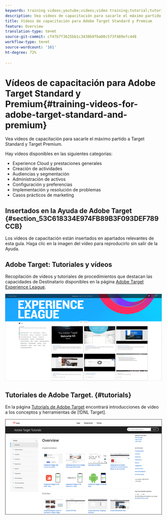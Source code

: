 ```yaml
---
keywords: training videos;youtube;videos;video training;tutorial;tutorials;video
description: Vea vídeos de capacitación para sacarle el máximo partido a Target Standard y Target Premium.
title: Vídeos de capacitación para Adobe Target Standard y Premium
feature: Overview
translation-type: tm+mt
source-git-commit: cf47b7f3625bb1c3430b9fba00c573f489efc448
workflow-type: tm+mt
source-wordcount: '161'
ht-degree: 72%

---
```



# Vídeos de capacitación para Adobe Target Standard y Premium{#training-videos-for-adobe-target-standard-and-premium}

Vea vídeos de capacitación para sacarle el máximo partido a Target Standard y Target Premium.

Hay vídeos disponibles en las siguientes categorías:

* Experience Cloud y prestaciones generales
* Creación de actividades
* Audiencias y segmentación
* Administración de activos
* Configuración y preferencias
* Implementación y resolución de problemas
* Casos prácticos de marketing

## Insertados en la Ayuda de Adobe Target   {#section_53C618334E974FB89B3F093DEF789CCB}

Los vídeos de capacitación están insertados en apartados relevantes de esta guía. Haga clic en la imagen del vídeo para reproducirlo sin salir de la Ayuda.

## Adobe Target: Tutoriales y vídeos

Recopilación de vídeos y tutoriales de procedimientos que destacan las capacidades de Destinatario disponibles en la página [Adobe Target Experience League](https://guided.adobe.com/#recommended/solutions/target).

![Vídeos de Experience League](/help/c-intro/assets/experience-league.png)

## Tutoriales de Adobe Target.   {#tutorials}

En la página [Tutorials de Adobe Target](https://experienceleague.adobe.com/docs/target-learn/tutorials/overview.html) encontrará introducciones de vídeo a los conceptos y herramientas de [!DNL Target].

![Tutoriales de Adobe Target](/help/c-intro/assets/adobe-target-tutorials-new.png)
